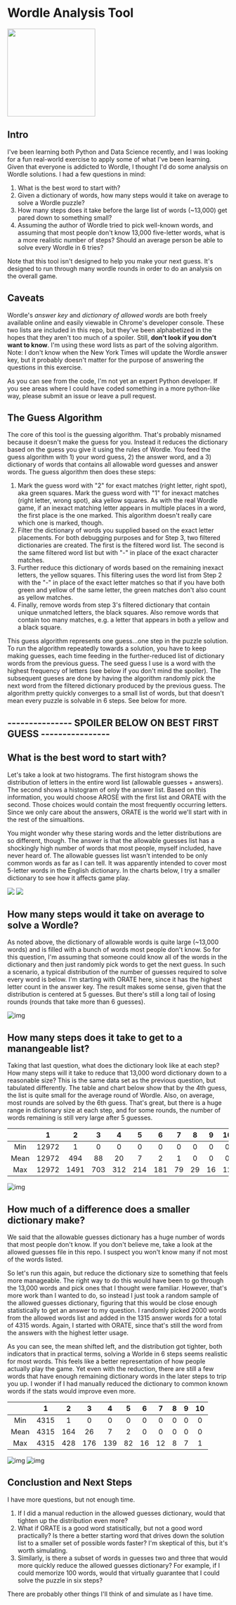 # Wordle Analysis Tool

<img src="wordle.jpeg" width="200px"></img>

## Intro

I've been learning both Python and Data Science recently, and I was looking for a fun real-world exercise to apply some of what I've been learning. Given that everyone is addicted to Wordle, I thought I'd do some analysis on Wordle solutions. I had a few questions in mind:

1. What is the best word to start with?
2. Given a dictionary of words, how many steps would it take on average to solve a Wordle puzzle?
3. How many steps does it take before the large list of words (~13,000) get pared down to something small?
4. Assuming the author of Wordle tried to pick well-known words, and assuming that most people don't know 13,000 five-letter words, what is a more realistic number of steps? Should an average person be able to solve every Wordle in 6 tries?

Note that this tool isn't designed to help you make your next guess. It's designed to run through many wordle rounds in order to do an analysis on the overall game.

## Caveats

Wordle's *answer key* and *dictionary of allowed words* are both freely available online and easily viewable in Chrome's developer console. These two lists are included in this repo, but they've been alphabetized in the hopes that they aren't too much of a spoiler. Still, **don't look if you don't want to know**. I'm using these word lists as part of the solving algorithm. Note: I don't know when the New York Times will update the Wordle answer key, but it probably doesn't matter for the purpose of answering the questions in this exercise.

As you can see from the code, I'm not yet an expert Python developer. If you see areas where I could have coded something in a more python-like way, please submit an issue or leave a pull request.

## The Guess Algorithm

The core of this tool is the guessing algorithm. That's probably misnamed because it doesn't make the guess for you. Instead it reduces the dictionary based on the guess you give it using the rules of Wordle. You feed the guess algorithm with 1) your word guess, 2) the answer word, and a 3) dictionary of words that contains all allowable word guesses and answer words. The guess algorithm then does these steps:

1. Mark the guess word with "2" for exact matches (right letter, right spot), aka green squares. Mark the guess word with "1" for inexact matches (right letter, wrong spot), aka yellow squares. As with the real Wordle game, if an inexact matching letter appears in multiple places in a word, the first place is the one marked. This algorithm doesn't really care which one is marked, though.
2. Filter the dictionary of words you supplied based on the exact letter placements. For both debugging purposes and for Step 3, two filtered dictionaries are created. The first is the filtered word list. The second is the same filtered word list but with "-" in place of the exact character matches.
3. Further reduce this dictionary of words based on the remaining inexact letters, the yellow squares. This filtering uses the word list from Step 2 with the "-" in place of the exact letter matches so that if you have both green and yellow of the same letter, the green matches don't also count as yellow matches.
4. Finally, remove words from step 3's filtered dictionary that contain unique unmatched letters, the black squares. Also remove words that contain too many matches, e.g. a letter that appears in both a yellow and a black square.

This guess algorithm represents one guess...one step in the puzzle solution. To run the algorithm repeatedly towards a solution, you have to keep making guesses, each time feeding in the further-reduced list of dictionary words from the previous guess. The seed guess I use is a word with the highest frequency of letters (see below if you don't mind the spoiler). The subsequent gueses are done by having the algorithm randomly pick the next word from the filtered dictionary produced by the previous guess. The algorithm pretty quickly converges to a small list of words, but that doesn't mean every puzzle is solvable in 6 steps. See below for more.

## --------------- SPOILER BELOW ON BEST FIRST GUESS ----------------

## What is the best word to start with?

Let's take a look at two histograms. The first histogram shows the distribution of letters in the entire word list (allowable guesses + answers). The second shows a histogram of only the answer list. Based on this information, you would choose AROSE with the first list and ORATE with the second. Those choices would contain the most frequently occurring letters. Since we only care about the answers, ORATE is the world we'll start with in the rest of the simualtions.

You might wonder why these staring words and the letter distributions are so different, though. The answer is that the allowable guesses list has a shockingly high number of words that most people, myself included, have never heard of. The allowable guesses list wasn't intended to be only common words as far as I can tell. It was apparently intended to cover most 5-letter words in the English dictionary. In the charts below, I try a smaller dictionary to see how it affects game play.

![](FullHistogram.png)
![](AnswersHistogram.png)

## How many steps would it take on average to solve a Wordle?

As noted above, the dictionary of allowable words is quite large (~13,000 words) and is filled with a bunch of words most people don't know. So for this question, I'm assuming that someone could know all of the words in the dictionary and then just randomly pick words to get the next guess. In such a scenario, a typical distribution of the number of guesses required to solve every word is below. I'm starting with ORATE here, since it has the highest letter count in the answer key. The result makes some sense, given that the distribution is centered at 5 guesses. But there's still a long tail of losing rounds (rounds that take more than 6 guesses).

![img](NumStepsHistogram.png)

## How many steps does it take to get to a manangeable list?

Taking that last question, what does the dictionary look like at each step? How many steps will it take to reduce that 13,000 word dictionary down to a reasonable size? This is the same data set as the previous question, but tabulated differently. The table and chart below show that by the 4th guess, the list is quite small for the average round of Wordle. Also, on average, most rounds are solved by the 6th guess. That's great, but there is a huge range in dictionary size at each step, and for some rounds, the number of words remaining is still very large after 5 guesses.

|      | 1     |  2  |  3  |  4  |  5  |  6  | 7 | 8 | 9 | 10 | 11 | 12 | 13 |
| :--: | ----- | :--: | :-: | :-: | :-: | :-: | :-: | :-: | :-: | :-: | :-: | :-: | :-: |
| Min | 12972 |  1  |  0  |  0  |  0  |  0  | 0 | 0 | 0 | 0 | 0 | 0 | 0 |
| Mean | 12972 | 494 | 88 | 20 |  7  |  2  | 1 | 0 | 0 | 0 | 0 | 0 | 0 |
| Max | 12972 | 1491 | 703 | 312 | 214 | 181 | 79 | 29 | 16 | 12 | 10 | 5 | 2 |

![img](DictioaryPerStep.png)

## How much of a difference does a smaller dictionary make?

We said that the allowable guesses dictionary has a huge number of words that most people don't know. If you don't believe me, take a look at the allowed guesses file in this repo. I suspect you won't know many if not most of the words listed. 

So let's run this again, but reduce the dictionary size to something that feels more manageable. The right way to do this would have been to go through the 13,000 words and pick ones that I thought were familiar. However, that's more work than I wanted to do, so instead I just took a random sample of the allowed guesses dictionary, figuring that this would be close enough statistically to get an answer to my question. I randomly picked 2000 words from the allowed words list and added in the 1315 answer words for a total of 4315 words. Again, I started with ORATE, since that's still the word from the answers with the highest letter usage.

As you can see, the mean shifted left, and the distribution got tighter, both indicators that in practical terms, solving a Worlde in 6 steps seems realistic for most words. This feels like a better representation of how people actually play the game. Yet even with the reduction, there are still a few words that have enough remaining dictionary words in the later steps to trip you up. I wonder if I had manually reduced the dictionary to common known words if the stats would improve even more.


|      | 1    |  2  |  3  |  4  | 5 | 6 | 7 | 8 | 9 | 10 |
| :--: | ---- | :-: | :-: | :-: | :-: | :-: | :-: | :-: | :-: | :-: |
| Min | 4315 |  1  |  0  |  0  | 0 | 0 | 0 | 0 | 0 | 0 |
| Mean | 4315 | 164 | 26 |  7  | 2 | 0 | 0 | 0 | 0 | 0 |
| Max | 4315 | 428 | 176 | 139 | 82 | 16 | 12 | 8 | 7 | 1 |

![img](NumSteps2000Histogram.png)
![img](DictioaryPerStep2000.png)

## Conclustion and Next Steps

I have more questions, but not enough time. 

1. If I did a manual reduction in the allowed guesses dictionary, would that tighten up the distribution even more?
2. What if ORATE is a good word statisitically, but not a good word practically? Is there a better starting word that drives down the solution list to a smaller set of possible words faster? I'm skeptical of this, but it's worth simulating.
3. Similarly, is there a subset of words in guesses two and three that would more quickly reduce the allowed guesses dictionary? For example, if I could memorize 100 words, would that virtually guarantee that I could solve the puzzle in six steps?

There are probably other things I'll think of and simulate as I have time.
